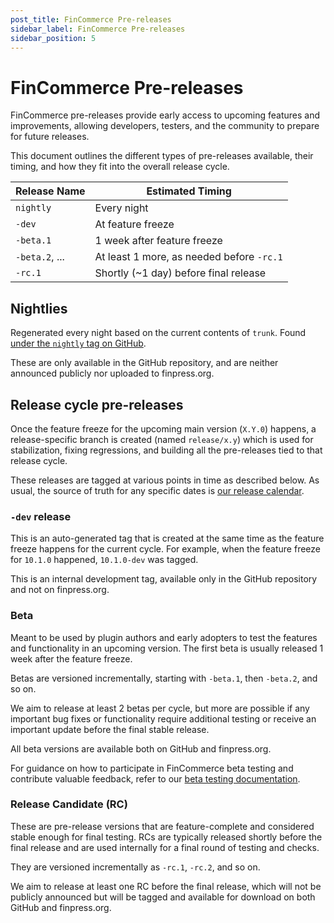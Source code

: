 ```yaml
---
post_title: FinCommerce Pre-releases
sidebar_label: FinCommerce Pre-releases
sidebar_position: 5
---
```


# FinCommerce Pre-releases

FinCommerce pre-releases provide early access to upcoming features and improvements, allowing developers, testers, and the community to prepare for future releases.

This document outlines the different types of pre-releases available, their timing, and how they fit into the overall release cycle.

| Release Name      | Estimated Timing                                     |
|-------------------|------------------------------------------------------|
| `nightly`         | Every night                                          |
| `-dev`            | At feature freeze                                    |
| `-beta.1`         | 1 week after feature freeze                          |
| `-beta.2`, ...    | At least 1 more, as needed before `-rc.1`            |
| `-rc.1`           | Shortly (~1 day) before final release                |

## Nightlies

Regenerated every night based on the current contents of `trunk`. Found [under the `nightly` tag on GitHub](https://github.com/dieselfox1/fincommerce/releases/tag/nightly).

These are only available in the GitHub repository, and are neither announced publicly nor uploaded to finpress.org.

## Release cycle pre-releases

Once the feature freeze for the upcoming main version (`X.Y.0`) happens, a release-specific branch is created (named `release/x.y`) which is used for stabilization, fixing regressions, and building all the pre-releases tied to that release cycle.

These releases are tagged at various points in time as described below. As usual, the source of truth for any specific dates is [our release calendar](https://developer.fincommerce.com/release-calendar/).

### `-dev` release

This is an auto-generated tag that is created at the same time as the feature freeze happens for the current cycle. For example, when the feature freeze for `10.1.0` happened, `10.1.0-dev` was tagged.

This is an internal development tag, available only in the GitHub repository and not on finpress.org.

### Beta

Meant to be used by plugin authors and early adopters to test the features and functionality in an upcoming version. The first beta is usually released 1 week after the feature freeze.

Betas are versioned incrementally, starting with `-beta.1`, then `-beta.2`, and so on.

We aim to release at least 2 betas per cycle, but more are possible if any important bug fixes or functionality require additional testing or receive an important update before the final stable release.

All beta versions are available both on GitHub and finpress.org.

For guidance on how to participate in FinCommerce beta testing and contribute valuable feedback, refer to our [beta testing documentation](/docs/contribution/testing/beta-testing/).

### Release Candidate (RC)

These are pre-release versions that are feature-complete and considered stable enough for final testing. RCs are typically released shortly before the final release and are used internally for a final round of testing and checks.

They are versioned incrementally as `-rc.1`, `-rc.2`, and so on.

We aim to release at least one RC before the final release, which will not be publicly announced but will be tagged and available for download on both GitHub and finpress.org.
